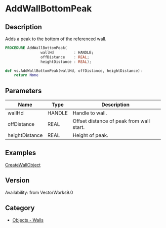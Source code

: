 # AddWallBottomPeak

## Description
Adds a peak to the bottom of the referenced wall.

```pascal
PROCEDURE AddWallBottomPeak(
				wallHd         : HANDLE;
				offDistance    : REAL;
				heightDistance : REAL);
```

```python
def vs.AddWallBottomPeak(wallHd, offDistance, heightDistance):
    return None
```

## Parameters
|Name|Type|Description|
|---|---|---|
|wallHd|HANDLE|Handle to wall.|
|offDistance|REAL|Offset distance of peak from wall start.|
|heightDistance|REAL|Height of peak.|

## Examples
[CreateWallObject](examples/CreateWallObject.md)

## Version
Availability: from VectorWorks9.0

## Category
* [Objects - Walls](../Categories/Objects%20-%20Walls.md)
